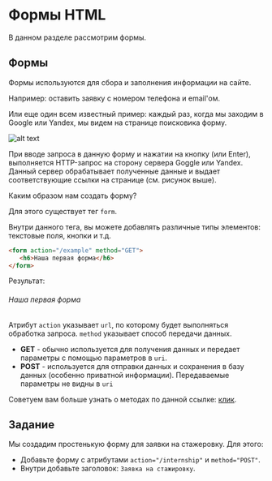 # Формы HTML

В данном разделе рассмотрим формы.

## Формы

Формы используются для сбора и заполнения информации на сайте.

Например: оставить заявку с номером телефона и email'ом.

Или еще один всем известный пример: каждый раз, когда мы заходим в Google или Yandex, мы видем на странице поисковика форму.

![alt text](https://user-images.githubusercontent.com/4215285/52410916-fe611580-2aea-11e9-89cc-d6af0cd1ef40.jpeg)

При вводе запроса в данную форму и нажатии на кнопку (или Enter), выполняется HTTP-запрос на сторону
сервера Goggle или Yandex. Данный сервер обрабатывает полученные данные и выдает соответствующие
ссылки на странице (см. рисунок выше). 

Каким образом нам создать форму?

Для этого существует тег `form`.

Внутри данного тега, вы можете добавлять различные типы элементов: текстовые поля, кнопки и т.д.

```html
<form action="/example" method="GET">
   <h6>Наша первая форма</h6> 
</form>
```

Результат:

<div class="html">
    <form action="/example" method="GET">
       <h6>Наша первая форма</h6> 
    </form>
</div>

Атрибут `action` указывает `url`, по которому будет выполняться обработка запроса.
`method` указывает способ передачи данных. 

* **GET** - обычно используется для получения данных
и передает параметры с помощью параметров в `uri`. 
* **POST** - используется для отправки данных и сохранения в базу данных (особенно приватной информации). 
Передаваемые параметры не видны в `uri`

Советуем вам больше узнать о методах по данной ссылке: [клик](https://developer.mozilla.org/ru/docs/Web/HTTP/Methods).

## Задание

Мы создадим простенькую форму для заявки на стажеровку. Для этого:
- Добавьте форму с атрибутами `action="/internship"` и `method="POST"`.
- Внутри добавьте заголовок: `Заявка на стажировку`.